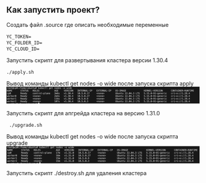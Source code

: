 ## Как запустить проект?
Создать файл .source где описать необходимые переменные
```
YC_TOKEN=
YC_FOLDER_ID=
YC_CLOUD_ID=
```
Запустить скрипт для развертывания кластера версии 1.30.4
```
./apply.sh
```
Вывод команды kubectl get nodes -o wide после запуска  скрипта apply
![1](img/1.png)

Запустить скрипт для апгрейда кластера на версию 1.31.0
```
 ./upgrade.sh
```
Вывод команды kubectl get nodes -o wide после запуска  скрипта upgrade
![2](img/2.png)

Запустить скрипт ./destroy.sh для удаления кластера
